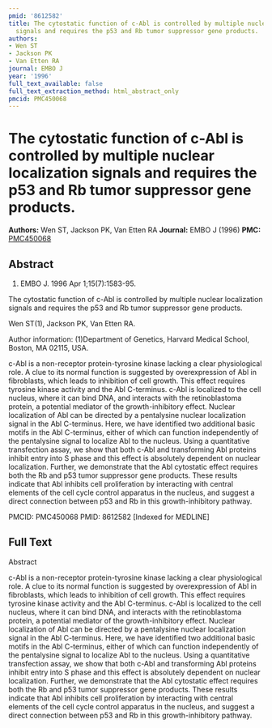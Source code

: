 ```yaml
---
pmid: '8612582'
title: The cytostatic function of c-Abl is controlled by multiple nuclear localization
  signals and requires the p53 and Rb tumor suppressor gene products.
authors:
- Wen ST
- Jackson PK
- Van Etten RA
journal: EMBO J
year: '1996'
full_text_available: false
full_text_extraction_method: html_abstract_only
pmcid: PMC450068
---
```


# The cytostatic function of c-Abl is controlled by multiple nuclear localization signals and requires the p53 and Rb tumor suppressor gene products.
**Authors:** Wen ST, Jackson PK, Van Etten RA
**Journal:** EMBO J (1996)
**PMC:** [PMC450068](https://www.ncbi.nlm.nih.gov/pmc/articles/PMC450068/)

## Abstract

1. EMBO J. 1996 Apr 1;15(7):1583-95.

The cytostatic function of c-Abl is controlled by multiple nuclear localization 
signals and requires the p53 and Rb tumor suppressor gene products.

Wen ST(1), Jackson PK, Van Etten RA.

Author information:
(1)Department of Genetics, Harvard Medical School, Boston, MA 02115, USA.

c-Abl is a non-receptor protein-tyrosine kinase lacking a clear physiological 
role. A clue to its normal function is suggested by overexpression of Abl in 
fibroblasts, which leads to inhibition of cell growth. This effect requires 
tyrosine kinase activity and the Abl C-terminus. c-Abl is localized to the cell 
nucleus, where it can bind DNA, and interacts with the retinoblastoma protein, a 
potential mediator of the growth-inhibitory effect. Nuclear localization of Abl 
can be directed by a pentalysine nuclear localization signal in the Abl 
C-terminus. Here, we have identified two additional basic motifs in the Abl 
C-terminus, either of which can function independently of the pentalysine signal 
to localize Abl to the nucleus. Using a quantitative transfection assay, we show 
that both c-Abl and transforming Abl proteins inhibit entry into S phase and 
this effect is absolutely dependent on nuclear localization. Further, we 
demonstrate that the Abl cytostatic effect requires both the Rb and p53 tumor 
suppressor gene products. These results indicate that Abl inhibits cell 
proliferation by interacting with central elements of the cell cycle control 
apparatus in the nucleus, and suggest a direct connection between p53 and Rb in 
this growth-inhibitory pathway.

PMCID: PMC450068
PMID: 8612582 [Indexed for MEDLINE]

## Full Text

Abstract

c-Abl is a non-receptor protein-tyrosine kinase lacking a clear physiological role. A clue to its normal function is suggested by overexpression of Abl in fibroblasts, which leads to inhibition of cell growth. This effect requires tyrosine kinase activity and the Abl C-terminus. c-Abl is localized to the cell nucleus, where it can bind DNA, and interacts with the retinoblastoma protein, a potential mediator of the growth-inhibitory effect. Nuclear localization of Abl can be directed by a pentalysine nuclear localization signal in the Abl C-terminus. Here, we have identified two additional basic motifs in the Abl C-terminus, either of which can function independently of the pentalysine signal to localize Abl to the nucleus. Using a quantitative transfection assay, we show that both c-Abl and transforming Abl proteins inhibit entry into S phase and this effect is absolutely dependent on nuclear localization. Further, we demonstrate that the Abl cytostatic effect requires both the Rb and p53 tumor suppressor gene products. These results indicate that Abl inhibits cell proliferation by interacting with central elements of the cell cycle control apparatus in the nucleus, and suggest a direct connection between p53 and Rb in this growth-inhibitory pathway.
